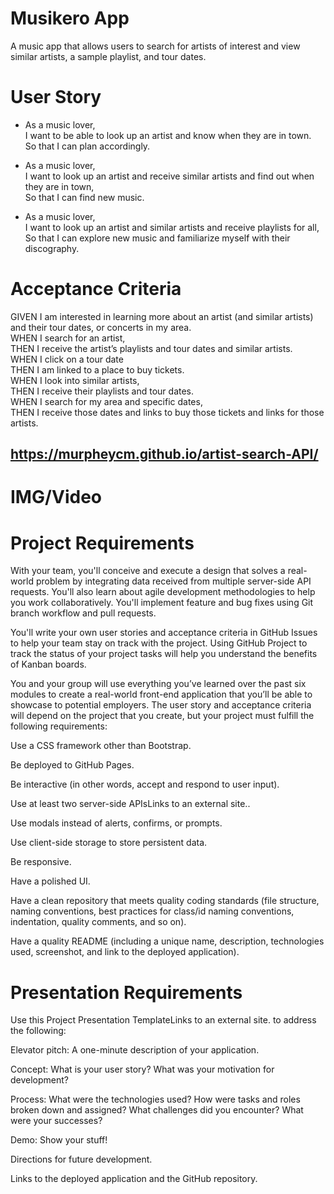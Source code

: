 # Musikero App
A music app that allows users to search for artists of interest and view similar artists, a sample playlist, and tour dates.

# User Story
* As a music lover,<br>
  I want to be able to look up an artist and know when they are in town.<br>
  So that I can plan accordingly.<br>

* As a music lover,<br>
  I want to look up an artist and receive similar artists and find out when they are in town,<br>
  So that I can find new music.<br>

* As a music lover,<br>
  I want to look up an artist and similar artists and receive playlists for all,<br>
  So that I can explore new music and familiarize myself with their discography.<br>

# Acceptance Criteria
GIVEN I am interested in learning more about an artist (and similar artists) and their tour dates, or concerts in my area.<br>
WHEN I search for an artist,<br>
THEN I receive the artist’s playlists and tour dates and similar artists.<br>
WHEN I click on a tour date<br>
THEN I am linked to a place to buy tickets.<br>
WHEN I look into similar artists,<br>
THEN I receive their playlists and tour dates.<br>
WHEN I search for my area and specific dates,<br>
THEN I receive those dates and links to buy those tickets and links for those artists.<br>

## https://murpheycm.github.io/artist-search-API/

# IMG/Video


# Project Requirements
With your team, you'll conceive and execute a design that solves a real-world problem by integrating data received from multiple server-side API requests. You'll also learn about agile development methodologies to help you work collaboratively. You'll implement feature and bug fixes using Git branch workflow and pull requests.

You'll write your own user stories and acceptance criteria in GitHub Issues to help your team stay on track with the project. Using GitHub Project to track the status of your project tasks will help you understand the benefits of Kanban boards.

You and your group will use everything you’ve learned over the past six modules to create a real-world front-end application that you’ll be able to showcase to potential employers. The user story and acceptance criteria will depend on the project that you create, but your project must fulfill the following requirements:

Use a CSS framework other than Bootstrap.

Be deployed to GitHub Pages.

Be interactive (in other words, accept and respond to user input).

Use at least two server-side APIsLinks to an external site..

Use modals instead of alerts, confirms, or prompts.

Use client-side storage to store persistent data.

Be responsive.

Have a polished UI.

Have a clean repository that meets quality coding standards (file structure, naming conventions, best practices for class/id naming conventions, indentation, quality comments, and so on).

Have a quality README (including a unique name, description, technologies used, screenshot, and link to the deployed application).

# Presentation Requirements
Use this Project Presentation TemplateLinks to an external site. to address the following:

Elevator pitch: A one-minute description of your application.

Concept: What is your user story? What was your motivation for development?

Process: What were the technologies used? How were tasks and roles broken down and assigned? What challenges did you encounter? What were your successes?

Demo: Show your stuff!

Directions for future development.

Links to the deployed application and the GitHub repository.

